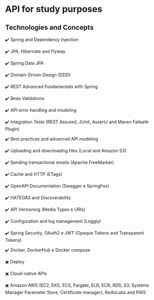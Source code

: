 # API for study purposes

## Technologies and Concepts

✔️ Spring and Dependency Injection

✔️ JPA, Hibernate and Flyway

✔️ Spring Data JPA

✔️ Domain-Driven Design (DDD)

✔️ REST Advanced Fundamentals with Spring

✔️ Bean Validations

✔️ API error handling and modeling

✔️ Integration Tests (REST Assured, JUnit, AssertJ and Maven Failsafe Plugin)

✔️ Best practices and advanced API modeling

✔️ Uploading and downloading files (Local and Amazon S3)

✔️ Sending transactional emails (Apache FreeMarker)

✔️ Cache and HTTP (ETags)

✔️ OpenAPI Documentation (Swagger e SpringFox)

✔️ HATEOAS and Discoverability

✔️ API Versioning (Media Types e URIs)

✔️ Configuration and log management (Loggly)

✔️ Spring Security, OAuth2 e JWT (Opaque Tokens and Transparent Tokens)

✔️ Docker, DockerHub e Docker compose

✖️️️ Deploy

✖️️ Cloud-native APIs

✖️️ Amazon AWS (EC2, EKS, ECS, Fargate, ELB, ECR, RDS, S3, Systems Manager Parameter Store, Certificate manager), RedisLabs and PWS
